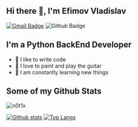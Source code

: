 ## Hi there 👋, I'm Efimov Vladislav
[![Gmail Badge](https://img.shields.io/badge/-notix@yandex.com-c14438?style=flat&logo=Gmail&logoColor=white&link=mailto:notix@yandex.com)](mailto:notix@yandex.com) 
![Github Badge](https://img.shields.io/badge/-n0t1x-grey?style=flat&logo=github&logoColor=white&link=https://github.com/n0t1x/)
## I'm a Python BackEnd Developer
- 💪 I like to write code
- 🎉 I love to paint and play the guitar
- 🥅 I am constantly learning new things
## Some of my Github Stats
<p align=left> <img src=https://komarev.com/ghpvc/?username=n0t1x alt=n0t1x /> </p>

[![Github stats](https://github-readme-stats.vercel.app/api?username=n0t1x&show_icons=true&include_all_commits=true)](https://github.com/n0t1x/github-readme-stats)
[![Top Langs](https://github-readme-stats.vercel.app/api/top-langs/?username=n0t1x&layout=compact)](https://github.com/n0t1x/github-readme-stats)

